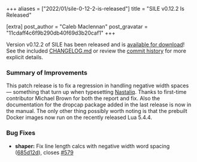 +++
aliases = ["2022/01/sile-0-12-2-is-released"]
title = "SILE v0.12.2 Is Released"

[extra]
post_author = "Caleb Maclennan"
post_gravatar = "11cdaff4c6f9b290db40f69d3b20caf1"
+++

Version v0.12.2 of SILE has been released and is [available for download][release]!
See the included [CHANGELOG.md][changelog] or review the [commit history][commits] for more explicit details.

### Summary of Improvements

This patch release is to fix a regression in handling negative width spaces — something that turn up when typesetting [Nastaliq](https://en.wikipedia.org/wiki/Nastaliq).
Thanks to first-time contributor Michael Brown for both the report and fix.
Also the documentation for the dropcap package added in the last release is now in the manual.
The only other thing possibly worth noting is that the prebuilt Docker images now run on the recently released Lua 5.4.4.


### Bug Fixes

* **shaper:** Fix line length calcs with negative width word spacing ([685d12d](https://github.com/sile-typesetter/sile/commit/685d12dc71797d69c7f24a6c6ced0d47dc404704)), closes [#579](https://github.com/sile-typesetter/sile/issues/579)


  [release]: https://github.com/sile-typesetter/sile/releases/tag/v0.12.2
  [changelog]: https://github.com/sile-typesetter/sile/blob/master/CHANGELOG.md
  [commits]: https://github.com/sile-typesetter/sile/compare/v0.12.1...v0.12.2
